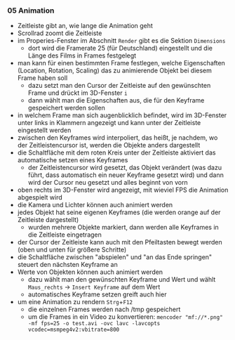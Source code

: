 ### 05 Animation
- Zeitleiste gibt an, wie lange die Animation geht
- Scrollrad zoomt die Zeitleiste
- im Properies-Fenster im Abschnitt `Render` gibt es die Sektion `Dimensions`
  - dort wird die Framerate 25 (für Deutschland) eingestellt und die Länge des Films in Frames festgelegt
- man kann für einen bestimmten Frame festlegen, welche Eigenschaften (Location, Rotation, Scaling) das zu animierende Objekt bei diesem Frame haben soll
  - dazu setzt man den Cursor der Zeitleiste auf den gewünschten Frame und drückt im 3D-Fenster `i`
  - dann wählt man die Eigenschaften aus, die für den Keyframe gespeichert werden sollen
- in welchem Frame man sich augenblicklich befindet, wird im 3D-Fenster unter links in Klammern angezeigt und kann unter der Zeitleiste eingestellt werden
- zwischen den Keyframes wird interpoliert, das heißt, je nachdem, wo der Zeitleistencursor ist, werden die Objekte anders dargestellt
- die Schaltfläche mit dem roten Kreis unter der Zeitleiste aktiviert das automatische setzen eines Keyframes
  - der Zeitleistencursor wird gesetzt, das Objekt verändert (was dazu führt, dass automatisch ein neuer Keyframe gesetzt wird) und dann wird der Cursor neu gesetzt und alles beginnt von vorn
- oben rechts im 3D-Fenster wird angezeigt, mit wieviel FPS die Animation abgespielt wird
- die Kamera und Lichter können auch animiert werden
- jedes Objekt hat seine eigenen Keyframes (die werden orange auf der Zeitleiste dargestellt)
  - wurden mehrere Objekte markiert, dann werden alle Keyframes in die Zeitleiste eingetragen
- der Cursor der Zeitleiste kann auch mit den Pfeiltasten bewegt werden (oben und unten für größere Schritte)
- die Schaltfläche zwischen "abspielen" und "an das Ende springen" steuert den nächsten Keyframe an
- Werte von Objekten können auch animiert werden
  - dazu wählt man den gewünschten Keyframe und Wert und wählt `Maus_rechts` -> `Insert Keyframe` auf dem Wert
  - automatisches Keyframe setzen greift auch hier
- um eine Animation zu rendern `Strg`+`F12`
  - die einzelnen Frames werden nach /tmp gespeichert
  - um die Frames in ein Video zu konvertieren:
  `mencoder "mf://*.png" -mf fps=25 -o test.avi -ovc lavc -lavcopts vcodec=msmpeg4v2:vbitrate=800`
